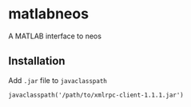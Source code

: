matlabneos
==========

A MATLAB interface to neos

Installation
------------
Add `.jar` file to `javaclasspath`

    javaclasspath('/path/to/xmlrpc-client-1.1.1.jar')